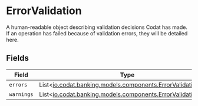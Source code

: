 # ErrorValidation

A human-readable object describing validation decisions Codat has made. If an operation has failed because of validation errors, they will be detailed here.


## Fields

| Field                                                                                                          | Type                                                                                                           | Required                                                                                                       | Description                                                                                                    |
| -------------------------------------------------------------------------------------------------------------- | -------------------------------------------------------------------------------------------------------------- | -------------------------------------------------------------------------------------------------------------- | -------------------------------------------------------------------------------------------------------------- |
| `errors`                                                                                                       | List<[io.codat.banking.models.components.ErrorValidationItem](../../models/components/ErrorValidationItem.md)> | :heavy_minus_sign:                                                                                             | N/A                                                                                                            |
| `warnings`                                                                                                     | List<[io.codat.banking.models.components.ErrorValidationItem](../../models/components/ErrorValidationItem.md)> | :heavy_minus_sign:                                                                                             | N/A                                                                                                            |